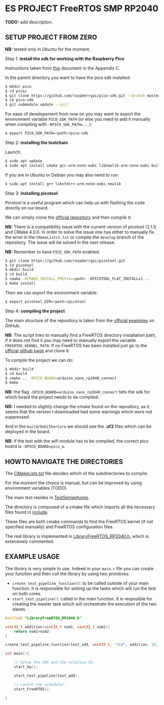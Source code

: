 # ES PROJECT FreeRTOS SMP RP2040

**TODO:** add description.

## SETUP PROJECT FROM ZERO

**NB:** tested only in *Ubuntu* for the moment.

Step 1: **install the sdk for working with the Raspberry Pico**

Instructions taken from [this](https://datasheets.raspberrypi.com/pico/getting-started-with-pico.pdf) document in the Appendix C.

In the parent directory you want to have the pico sdk installed:

```bash
$ mkdir pico
$ cd pico/
$ git clone https://github.com/raspberrypi/pico-sdk.git --branch master
$ cd pico-sdk
$ git submodule update --init
```

For ease of developement from now on you may want to export the environment variable `PICO_SDK_PATH` (or else you need to add it manually when compiling with `-DPICO_SDK_PATH=...`):

```bash
$ export PICO_SDK_PATH=<path>/pico-sdk
```

Step 2: **installing the toolchain**

Launch:

```bash
$ sudo apt update
$ sudo apt install cmake gcc-arm-none-eabi libnewlib-arm-none-eabi build-essential
```

If you are in Ubuntu or Debian you may also need to run:

```bash
$ sudo apt install g++ libstdc++-arm-none-eabi-newlib
```

Step 3: **installing picotool**

Picotool is a useful program which can help us with flashing the code directly on our board.

We can simply clone the [official repository](https://github.com/raspberrypi/picotool) and then compile it:

**NB:** There is a compatibility issue with the current version of picotool (2.1.1) and CMake 4.0.0. In order to solve the issue one has either to manually fix the error in the `CMakeListst.txt` or compile the `develop` branch of the repository. The issue will be solved in the next release.

**NB:** Remember to have `PICO_SDK_PATH` enabled.

```bash
$ git clone https://github.com/raspberrypi/picotool.git
$ cd picotool
$ mkdir build
$ cd build
$ cmake -DCMAKE_INSTALL_PREFIX=<path> -DPICOTOOL_FLAT_INSTALL=1 ..
$ make install
```

Then we can export the environment variable:

```bash
$ export picotool_DIR=<path>/picotool
```

Step 4: **compiling the project**

The main structure of the repository is taken from the [official examples](https://github.com/FreeRTOS/FreeRTOS-Community-Supported-Demos) on GitHub.

**NB:** The script tries to manually find a FreeRTOS directory installation path, if it does not find it you may need to manually export the variable `FREERTOS_KERNEL_PATH`. If no FreeRTOS has been installed just go to the [official github page](https://github.com/FreeRTOS/FreeRTOS-Kernel/tree/7ce8266bc5c6e13534959179295d7ec25f9e438c) and clone it.

To compile the project we can do:

```bash
$ mkdir build
$ cd build
$ cmake .. -DPICO_BOARD=arduino_nano_rp2040_connect
$ make
```

**NB:** the flag `-DPICO_BOARD=arduino_nano_rp2040_connect` tells the sdk for which board the project needs to be compiled.

**NB:** I needed to slightly change the cmake found on the repository, as it seems that the version I downloaded had some warnings which were not suppressed.

And in the `build/OnEitherCore` we should see the **.uf2** files which can be deployed in the board.

**NB:** if the test with the wifi module has to be compiled, the correct pico board is `-DPICO_BOARD=pico_w`.

## HOWTO NAVIGATE THE DIRECTORIES

The [CMakeLists.txt](./CMakeLists.txt) file decides which of the subdirectories to compile. 

For the moment the choice is manual, but can be improved by using environment variables (TODO).

The main test resides in [TestSemaphores](./TestSemaphores/).

The directory is composed of a cmake file which imports all the necessary files found in [include](./include/).

These files are both cmake commands to find the FreeRTOS kernel (if not specified manually) and FreeRTOS configuration files.

The real library is implemented in [LibraryFreeRTOS_RP2040.h](./include/LibraryFreeRTOS_RP2040.h), which is extensively commented.

## EXAMPLE USAGE

The library is very simple to use. Indeed in your `main.c` file you can create your function and then call the library by using two primitives:

* `create_test_pipeline_function()`: to be called outside of your main function. It is responsible for setting up the tasks which will run the test on both cores.
* `start_test_pipeline()`: called in the main function. It is resposible for creating the master task which will orchestrate the execution of the two slaves.

```c
#include "LibraryFreeRTOS_RP2040.h"

uint32_t addition(uint32_t num1, uint32_t num2){
    return num1+num2;
}

create_test_pipeline_function(test_add, uint32_t, "%ld", addition, 10, 5);

int main(){

    // Setup the SDK and the relative IO.
    start_hw();

    start_test_pipeline(test_add);

    // Launch the scheduler.
    start_FreeRTOS();

}
```

#
